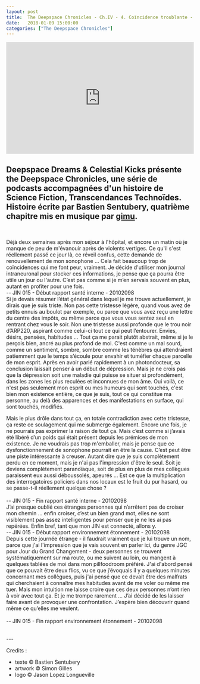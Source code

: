 ```yaml
---
layout: post
title:  The Deepspace Chronicles - Ch.IV - 4. Coïncidence troublante - Darren McClure
date:   2018-01-09 15:00:00
categories: ["The Deepspace Chronicles"]
---
```


<iframe width="100%" height="300" scrolling="no" frameborder="no" src="https://w.soundcloud.com/player/?url=https%3A//api.soundcloud.com/tracks/381019688&amp;color=%23ff5500&amp;auto_play=false&amp;hide_related=false&amp;show_comments=true&amp;show_user=true&amp;show_reposts=false&amp;show_teaser=true&amp;visual=true"></iframe>

Deepspace Dreams & Celestial Kicks présente the Deepspace Chronicles, une série de podcasts accompagnées d'un histoire de Science Fiction, Transcendances Technoïdes. Histoire écrite par Bastien Sentubery, quatrième chapitre mis en musique par [gimu](https://soundcloud.com/darrenmcclure).
<br>
---
<br>

Déjà deux semaines après mon séjour à l'hôpital, et encore un matin où je manque de peu de m'évanouir après de violents vertiges. Ce qu'il s'est réellement passé ce jour là, ce réveil confus, cette demande de renouvellement de mon sonophone … Cela fait beaucoup trop de coïncidences qui me font peur, vraiment. 
Je décide d'utiliser mon journal intraneuronal pour stocker ces informations, je pense que ça pourra être utile un jour ou l'autre. C’est pas comme si je m’en servais souvent en plus, autant en profiter pour une fois.
<br>
-- JIN 015 - Début rapport santé interne - 20102098
<br>
Si je devais résumer l’état général dans lequel je me trouve actuellement, je dirais que je suis triste. Non pas cette tristesse légère, quand vous avez de petits ennuis au boulot par exemple, ou parce que vous avez reçu une lettre du centre des impôts, ou même parce que vous vous sentez seul en rentrant chez vous le soir. Non une tristesse aussi profonde que le trou noir d’ARP220, aspirant comme celui-ci tout ce qui peut l’entourer. Envies, désirs, pensées, habitudes … Tout ça me parait plutôt abstrait, même si je le perçois bien, ancré au plus profond de moi. C'est comme un mal sourd, comme un sentiment, sombre, sombre comme les ténèbres qui attendraient patiemment que le temps s’écoule pour envahir et tuméfier chaque parcelle de mon esprit. Après en avoir parlé rapidement à un photondocteur, sa conclusion laissait penser à un début de dépression. Mais je ne crois pas que la dépression soit une maladie qui puisse se situer si profondément, dans les zones les plus reculées et inconnues de mon âme. Oui voilà, ce n'est pas seulement mon esprit ou mes humeurs qui sont touchés, c'est bien mon existence entière, ce que je suis, tout ce qui constitue ma personne, au delà des apparences et des manifestations en surface, qui sont touchés, modifiés.

Mais le plus drôle dans tout ça, en totale contradiction avec cette tristesse, ça reste ce soulagement qui me submerge également. Encore une fois, je ne pourrais pas exprimer la raison de tout ça. Mais c’est comme si j’avais été libéré d’un poids qui était présent depuis les prémices de mon existence. Je ne voudrais pas trop m'emballer, mais je pense que ce dysfonctionnement de sonophone pourrait en être la cause. C’est peut être une piste intéressante à creuser. 
Autant dire que je suis complètement perdu en ce moment, mais je n'ai pas l'impression d'être le seul. Soit je deviens complètement paranoïaque, soit de plus en plus de mes collègues paraissent eux aussi déboussolés, apeurés … Est ce que la multiplication des interrogatoires policiers dans nos locaux est le fruit du pur hasard, ou se passe-t-il réellement quelque chose ?  
<br>
-- JIN 015 - Fin rapport santé interne - 20102098
<br>
J’ai presque oublié ces étranges personnes qui n’arrêtent pas de croiser mon chemin … enfin croiser, c’est un bien grand mot, elles ne sont visiblement pas assez intelligentes pour penser que je ne les ai pas repérées. Enfin bref, tant que mon JIN est connecté, allons y.
<br>
-- JIN 015 - Début rapport environnement étonnement - 20102098
<br>
Depuis cette journée étrange - il faudrait vraiment que je lui trouve un nom, parce que j'ai l'impression que je vais souvent en parler ici, du genre JGC pour Jour du Grand Changement - deux personnes se trouvent systématiquement sur ma route, ou me suivent au loin, ou mangent à quelques tablées de moi dans mon pillfoodroom préféré. J'ai d'abord pensé que ce pouvait être deux flics, vu ce que j’évoquais il y a quelques minutes concernant mes collègues, puis j'ai pensé que ce devait être des malfrats qui cherchaient à connaître mes habitudes avant de me voler ou même me tuer. Mais mon intuition me laisse croire que ces deux personnes n’ont rien à voir avec tout ça. Et je me trompe rarement … J’ai décidé de les laisser faire avant de provoquer une confrontation. J’espère bien découvrir quand même ce qu’elles me veulent.  
<br>
-- JIN 015 - Fin rapport environnement étonnement - 20102098


<br>
---
<br>

Credits :

- texte © Bastien Sentubery
- artwork © Simon Gilles
- logo © Jason Lopez Longueville
